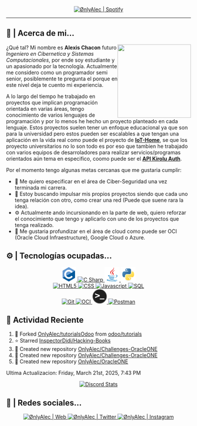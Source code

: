 <p align="center">
	<a href= https://github.com/OnlyAlec>
		<img alt="" src="https://readme-typing-svg.herokuapp.com?font=Monoton&color=1DF7DB&size=70&center=true&vCenter=true&width=500&height=100&lines=%5BOnlyAlec%5D">
	</a>
	<br/>
	<a href= https://open.spotify.com/user/12133135781>
		<img alt="ØnlyAlec | Spotify" src="https://readme-spotify-hg24563xw-onlyalec.vercel.app/api/spotify">
	</a>
</p>
		
---

## 🙌 | Acerca de mi...
<img width="200px" height="200px" src="https://images-ext-2.discordapp.net/external/xLqU959dX7Vj4R5J336CV1JLgbJ5_49329SnvgqFHGY/%3Fv%3D1/https/cdn.discordapp.com/emojis/852989677376503868.gif" align=right>


¿Qué tal? Mi nombre es **Alexis Chacon** futuro *Ingeniero en Cibernetica y Sistemas Computacionales*, por ende soy estudiante y un apasionado por la tecnología.
Actualmente me considero como un programador semi senior, posiblemente te pregunta el porque en este nivel deja te cuento mi experiencia.


A lo largo del tiempo he trabajado en proyectos que implican programación orientada en varias áreas, tengo conocimiento de varios lenguajes de programación y por lo menos he hecho un proyecto planteado en cada lenguaje.
Estos proyectos suelen tener un enfoque educacional ya que son para la universidad pero estos pueden ser escalables a que tengan una aplicación en la vida real como puede el proyecto de <a href="https://github.com/OnlyAlec/IoT-Home">**IoT-Home**</a>, se que los proyecto universitarios no lo son todo es por eso que tambien he trabajado con varios equipos de desarroladores para realizar servicios/programas orientados aún tema en especifico, coomo puede ser el <a href="https://github.com/OnlyAlec/Kirolu-BackEnd">**API Kirolu Auth**</a>.


Por el momento tengo algunas metas cercanas que me gustaria cumplir:
- 🎈 Me quiero especificar en el área de Ciber-Seguridad una vez terminada mi carrera.
- 💠 Estoy buscando impulsar mis propios proyectos siendo que cada uno tenga relación con otro, como crear una red (Puede que suene rara la idea).
- ⚙️ Actualmente ando incursionando en la parte de web, quiero reforzar el conocimiento que tengo y aplicarlo con uno de los proyectos que tenga realizado.
- 📒 Me gustaria profundizar en el área de cloud como puede ser OCI (Oracle Cloud Infraestructure), Google Cloud o Azure.

	
## ⚙ | Tecnologías ocupadas...
<p align="center">
	<a href=https://visualstudio.microsoft.com/es/vs/features/cplusplus>
		<img alt="C" width="40px" src="https://raw.githubusercontent.com/devicons/devicon/master/icons/c/c-original.svg" />
	<a>
	<a href=https://visualstudio.microsoft.com/es/vs/features/cplusplus>
		<img alt="C Sharp" width="40px" src="https://cdn.jsdelivr.net/gh/devicons/devicon@latest/icons/csharp/csharp-original.svg" />
	<a>
	<a href=https://dev.java>
		<img alt="Java" width="40px" src="https://raw.githubusercontent.com/devicons/devicon/master/icons/java/java-original.svg"/>
	<a>
	<a href=https://www.python.org/psf-landing>
		<img alt="Python" width="40px" src="https://raw.githubusercontent.com/devicons/devicon/master/icons/python/python-original.svg" />
	<a>
	<br>
	<a href=https://html.spec.whatwg.org/>
		<img alt="HTML5" width="40px" src="https://cdn.jsdelivr.net/gh/devicons/devicon@latest/icons/html5/html5-original.svg" />
	<a>
	<a href=https://developer.mozilla.org/es/docs/Web/CSS>
		<img alt="CSS" width="40px" src="https://cdn.jsdelivr.net/gh/devicons/devicon@latest/icons/css3/css3-original.svg"/>
	<a>
	<a href=https://developer.mozilla.org/es/docs/Web/JavaScript>
		<img alt="Javascript" width="40px" src="https://cdn.jsdelivr.net/gh/devicons/devicon@latest/icons/javascript/javascript-original.svg"/>
	<a>
	<a href=https://www.oracle.com/database/technologies/appdev/sql.html>
		<img alt="SQL" width="40px" src="https://cdn.jsdelivr.net/gh/devicons/devicon@latest/icons/sqldeveloper/sqldeveloper-original.svg"/>
	<a>
	<br>
	<a href=https://git-scm.com/>
		<img alt="Git" width="40px" src="https://cdn.jsdelivr.net/gh/devicons/devicon@latest/icons/git/git-original.svg"/>
	<a>
	<a href=https://www.oracle.com/mx/cloud/>
		<img alt="OCI" width="40px" src="https://cdn.jsdelivr.net/gh/devicons/devicon@latest/icons/oracle/oracle-original.svg"/>
	<a>
	<a href=#>
		<img alt="Bash" width="40px" src="https://raw.githubusercontent.com/github/explore/80688e429a7d4ef2fca1e82350fe8e3517d3494d/topics/terminal/terminal.png" />
	<a>
	<a href=https://www.postman.com>
		<img alt="Postman" width="40px" src="https://www.vectorlogo.zone/logos/getpostman/getpostman-icon.svg" />
	<a>
</p>
		
## 💎 Actividad Reciente 
<!--RECENT_ACTIVITY:start-->
1. 🔱 Forked [OnlyAlec/tutorialsOdoo](https://github.com/OnlyAlec/tutorialsOdoo) from [odoo/tutorials](https://github.com/odoo/tutorials)
2. ⭐ Starred [InspectorDidi/Hacking-Books](https://github.com/InspectorDidi/Hacking-Books)
3. 📔 Created new repository [OnlyAlec/Challenges-OracleONE](https://github.com/OnlyAlec/Challenges-OracleONE)
4. 📔 Created new repository [OnlyAlec/Challenges-OracleONE](https://github.com/OnlyAlec/Challenges-OracleONE)
5. 📔 Created new repository [OnlyAlec/OracleONE](https://github.com/OnlyAlec/OracleONE)
<!--RECENT_ACTIVITY:end-->

<!--RECENT_ACTIVITY:last_update-->
Ultima Actualizacion: Friday, March 21st, 2025, 7:43 PM
<!--RECENT_ACTIVITY:last_update_end-->

<p align="center">
	<a href=https://github.com/OnlyAlec>
		<img alt="Discord Stats" src="https://github-readme-stats.vercel.app/api/top-langs/?username=OnlyAlec&theme=tokyonight">
	</a>
</p>

## 👥 | Redes sociales...
<p align="center">
	<a href=https://thealecview.mypixieset.com>
		<img alt="ØnlyAlec | Web" width="60px" src="https://img.icons8.com/fluency/48/000000/web-design.png"/>
	</a>
	<a href=https://twitter.com/DerkerBeck>
		<img alt="ØnlyAlec | Twitter" width="60px" src="https://img.icons8.com/fluency/48/000000/twitter-squared.png"/>
	</a>
	<a href=https://www.instagram.com/alexis.chacs>
		<img alt="ØnlyAlec | Instagram" width="60px" src="https://img.icons8.com/fluency/48/000000/instagram-new.png"/>
	</a>
</p>




